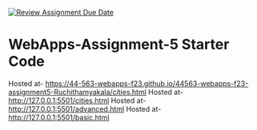 [![Review Assignment Due Date](https://classroom.github.com/assets/deadline-readme-button-24ddc0f5d75046c5622901739e7c5dd533143b0c8e959d652212380cedb1ea36.svg)](https://classroom.github.com/a/7kKA03Up)
# WebApps-Assignment-5 Starter Code
Hosted at- <https://44-563-webapps-f23.github.io/44563-webapps-f23-assignment5-Ruchithamyakala/cities.html>
Hosted at- <http://127.0.0.1:5501/cities.html>
Hosted at- <http://127.0.0.1:5501/advanced.html>
Hosted at- <http://127.0.0.1:5501/basic.html>